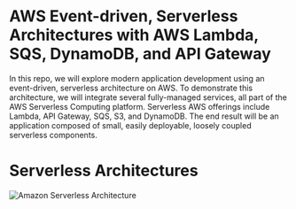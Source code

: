 # AWS Event-driven, Serverless Architectures with AWS Lambda, SQS, DynamoDB, and API Gateway

In this repo, we will explore modern application development using an event-driven, serverless architecture on AWS. To demonstrate this architecture, we will integrate several fully-managed services, all part of the AWS Serverless Computing platform. Serverless AWS offerings include Lambda, API Gateway, SQS, S3, and DynamoDB. The end result will be an application composed of small, easily deployable, loosely coupled serverless components.

# Serverless Architectures

![Amazon Serverless Architecture](https://github.com/vilvamani/aws_training/blob/master/aws-event-driven-serverless-architecture/docs/images/sqs-dynamodb.png)